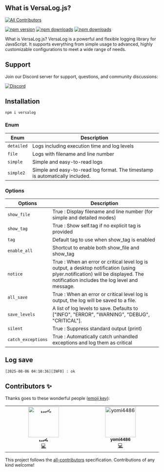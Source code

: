 ## What is VersaLog.js?

<!-- ALL-CONTRIBUTORS-BADGE:START - Do not remove or modify this section -->
[![All Contributors](https://img.shields.io/badge/all_contributors-2-orange.svg?style=flat-square)](#contributors-)
<!-- ALL-CONTRIBUTORS-BADGE:END -->

[![npm version](https://img.shields.io/npm/v/versalog.svg?style=flat-square)](https://www.npmjs.com/package/versalog)
[![npm downloads](https://img.shields.io/npm/dm/versalog.svg?style=flat-square)](https://www.npmjs.com/package/versalog)
[![npm downloads](https://img.shields.io/npm/dt/versalog.svg?style=flat-square)](https://www.npmjs.com/package/versalog)

What is VersaLog.js?
VersaLog is a powerful and flexible logging library for JavaScript.
It supports everything from simple usage to advanced, highly customizable configurations to meet a wide range of needs.

## Support

Join our Discord server for support, questions, and community discussions:

[![Discord](https://img.shields.io/badge/Discord-Support%20Server-7289DA?style=flat&logo=discord)](https://discord.gg/MaWeRFxa)

## Installation

```
npm i versalog
```

### Enum

| Enum       | Description                                                                  |
| ---------- | ---------------------------------------------------------------------------- |
| `detailed` | Logs including execution time and log levels                                 |
| `file`     | Logs with filename and line number                                           |
| `simple`   | Simple and easy-to-read logs                                                 |
| `simple2`  | Simple and easy-to-read log format. The timestamp is automatically included. |

### Options

| Options            | Description                                                                                                                                                                     |
| ------------------ | ------------------------------------------------------------------------------------------------------------------------------------------------------------------------------- |
| `show_file`        | True : Display filename and line number (for simple and detailed modes)                                                                                                         |
| `show_tag`         | True : Show self.tag if no explicit tag is provided                                                                                                                             |
| `tag`              | Default tag to use when show_tag is enabled                                                                                                                                     |
| `enable_all`       | Shortcut to enable both show_file and show_tag                                                                                                                                  |
| `notice`           | True : When an error or critical level log is output, a desktop notification (using plyer.notification) will be displayed. The notification includes the log level and message. |
| `all_save`         | True : When an error or critical level log is output, the log will be saved to a file.                                                                                          |
| `save_levels`      | A list of log levels to save. Defaults to ["INFO", "ERROR", "WARNING", "DEBUG", "CRITICAL"].                                                                                    |
| `silent`           | True : Suppress standard output (print)                                                                                                                                         |
| `catch_exceptions` | True : Automatically catch unhandled exceptions and log them as critical                                                                                                        |

## Log save

```
[2025-08-06 04:10:36][INFO] : ok
```

## Contributors ✨

Thanks goes to these wonderful people ([emoji key](https://allcontributors.org/docs/en/emoji-key)):

<!-- ALL-CONTRIBUTORS-LIST:START - Do not remove or modify this section -->
<!-- prettier-ignore-start -->
<!-- markdownlint-disable -->
<table>
  <tbody>
    <tr>
      <td align="center" valign="top" width="14.28%"><a href="https://github.com/kaedeek"><img src="https://avatars.githubusercontent.com/u/170544738?v=4?s=100" width="100px;" alt="ₖₐₑ𝒹ₑ"/><br /><sub><b>ₖₐₑ𝒹ₑ</b></sub></a><br /><a href="https://github.com/VersaLog/VersaLog.js/commits?author=kaedeek" title="Code">💻</a></td>
      <td align="center" valign="top" width="14.28%"><a href="https://yomi4486.xenfo.org"><img src="https://avatars.githubusercontent.com/u/105367179?v=4?s=100" width="100px;" alt="yomi4486"/><br /><sub><b>yomi4486</b></sub></a><br /><a href="https://github.com/VersaLog/VersaLog.js/commits?author=yomi4486" title="Code">💻</a></td>
    </tr>
  </tbody>
</table>

<!-- markdownlint-restore -->
<!-- prettier-ignore-end -->

<!-- ALL-CONTRIBUTORS-LIST:END -->

This project follows the [all-contributors](https://github.com/all-contributors/all-contributors) specification. Contributions of any kind welcome!
